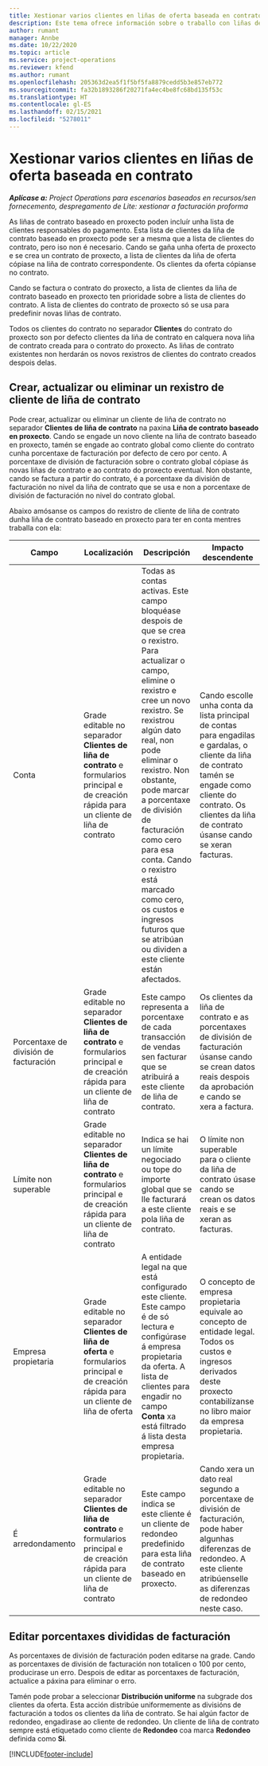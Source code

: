 ```yaml
---
title: Xestionar varios clientes en liñas de oferta baseada en contrato
description: Este tema ofrece información sobre o traballo con liñas de contrato e contratos que conteñen varios clientes.
author: rumant
manager: Annbe
ms.date: 10/22/2020
ms.topic: article
ms.service: project-operations
ms.reviewer: kfend
ms.author: rumant
ms.openlocfilehash: 205363d2ea5f1f5bf5fa8879cedd5b3e857eb772
ms.sourcegitcommit: fa32b1893286f20271fa4ec4be8fc68bd135f53c
ms.translationtype: HT
ms.contentlocale: gl-ES
ms.lasthandoff: 02/15/2021
ms.locfileid: "5278011"
---
```

# <a name="manage-multiple-customers-on-project-based-contract-lines"></a>Xestionar varios clientes en liñas de oferta baseada en contrato

_**Aplícase a:** Project Operations para escenarios baseados en recursos/sen fornecemento, despregamento de Lite: xestionar a facturación proforma_

As liñas de contrato baseado en proxecto poden incluír unha lista de clientes responsables do pagamento. Esta lista de clientes da liña de contrato baseado en proxecto pode ser a mesma que a lista de clientes do contrato, pero iso non é necesario. Cando se gaña unha oferta de proxecto e se crea un contrato de proxecto, a lista de clientes da liña de oferta cópiase na liña de contrato correspondente. Os clientes da oferta cópianse no contrato.

Cando se factura o contrato do proxecto, a lista de clientes da liña de contrato baseado en proxecto ten prioridade sobre a lista de clientes do contrato. A lista de clientes do contrato de proxecto só se usa para predefinir novas liñas de contrato.

Todos os clientes do contrato no separador **Clientes** do contrato do proxecto son por defecto clientes da liña de contrato en calquera nova liña de contrato creada para o contrato do proxecto. As liñas de contrato existentes non herdarán os novos rexistros de clientes do contrato creados despois delas.

## <a name="create-update-or-delete-a-contract-line-customer-record"></a>Crear, actualizar ou eliminar un rexistro de cliente de liña de contrato

Pode crear, actualizar ou eliminar un cliente de liña de contrato no separador **Clientes de liña de contrato** na paxina **Liña de contrato baseado en proxecto**. Cando se engade un novo cliente na liña de contrato baseado en proxecto, tamén se engade ao contrato global como cliente do contrato cunha porcentaxe de facturación por defecto de cero por cento. A porcentaxe de división de facturación sobre o contrato global cópiase ás novas liñas de contrato e ao contrato do proxecto eventual. Non obstante, cando se factura a partir do contrato, é a porcentaxe da división de facturación no nivel da liña de contrato que se usa e non a porcentaxe de división de facturación no nivel do contrato global. 

Abaixo amósanse os campos do rexistro de cliente de liña de contrato dunha liña de contrato baseado en proxecto para ter en conta mentres traballa con ela:

| Campo | Localización | Descripción | Impacto descendente |
| --- | --- | --- | --- |
| Conta | Grade editable no separador **Clientes de liña de contrato** e formularios principal e de creación rápida para un cliente de liña de contrato | Todas as contas activas. Este campo bloquéase despois de que se crea o rexistro. Para actualizar o campo, elimine o rexistro e cree un novo rexistro. Se rexistrou algún dato real, non pode eliminar o rexistro. Non obstante, pode marcar a porcentaxe de división de facturación como cero para esa conta. Cando o rexistro está marcado como cero, os custos e ingresos futuros que se atribúan ou dividen a este cliente están afectados. | Cando escolle unha conta da lista principal de contas para engadilas e gardalas, o cliente da liña de contrato tamén se engade como cliente do contrato. Os clientes da liña de contrato úsanse cando se xeran facturas. |
| Porcentaxe de división de facturación | Grade editable no separador **Clientes de liña de contrato** e formularios principal e de creación rápida para un cliente de liña de contrato | Este campo representa a porcentaxe de cada transacción de vendas sen facturar que se atribuirá a este cliente de liña de contrato. | Os clientes da liña de contrato e as porcentaxes de división de facturación úsanse cando se crean datos reais despois da aprobación e cando se xera a factura. |
| Límite non superable | Grade editable no separador **Clientes de liña de contrato** e formularios principal e de creación rápida para un cliente de liña de contrato | Indica se hai un límite negociado ou tope do importe global que se lle facturará a este cliente pola liña de contrato. | O límite non superable para o cliente da liña de contrato úsase cando se crean os datos reais e se xeran as facturas. |
| Empresa propietaria | Grade editable no separador **Clientes de liña de oferta** e formularios principal e de creación rápida para un cliente de liña de oferta | A entidade legal na que está configurado este cliente. Este campo é de só lectura e configúrase á empresa propietaria da oferta. A lista de clientes para engadir no campo **Conta** xa está filtrado á lista desta empresa propietaria. | O concepto de empresa propietaria equivale ao concepto de entidade legal. Todos os custos e ingresos derivados deste proxecto contabilízanse no libro maior da empresa propietaria. |
| É arredondamento | Grade editable no separador **Clientes de liña de contrato** e formularios principal e de creación rápida para un cliente de liña de contrato | Este campo indica se este cliente é un cliente de redondeo predefinido para esta liña de contrato baseado en proxecto. | Cando xera un dato real segundo a porcentaxe de división de facturación, pode haber algunhas diferenzas de redondeo. A este cliente atribúenselle as diferenzas de redondeo neste caso. |

## <a name="edit-billing-split-percentages"></a>Editar porcentaxes divididas de facturación

As porcentaxes de división de facturación poden editarse na grade. Cando as porcentaxes de división de facturación non totalicen o 100 por cento, producirase un erro. Despois de editar as porcentaxes de facturación, actualice a páxina para eliminar o erro.

Tamén pode probar a seleccionar **Distribución uniforme** na subgrade dos clientes da oferta. Esta acción distribúe uniformemente as divisións de facturación a todos os clientes da liña de contrato. Se hai algún factor de redondeo, engadirase ao cliente de redondeo. Un cliente de liña de contrato sempre está etiquetado como cliente de **Redondeo** coa marca **Redondeo** definida como **Si**.


[!INCLUDE[footer-include](../includes/footer-banner.md)]